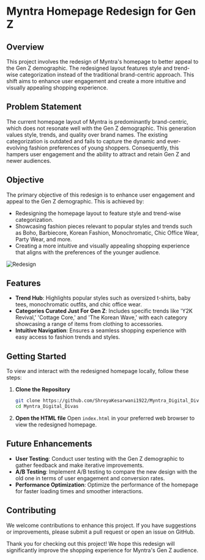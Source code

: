 # Myntra Homepage Redesign for Gen Z

## Overview

This project involves the redesign of Myntra's homepage to better appeal to the Gen Z demographic. The redesigned layout features style and trend-wise categorization instead of the traditional brand-centric approach. This shift aims to enhance user engagement and create a more intuitive and visually appealing shopping experience.

## Problem Statement

The current homepage layout of Myntra is predominantly brand-centric, which does not resonate well with the Gen Z demographic. This generation values style, trends, and quality over brand names. The existing categorization is outdated and fails to capture the dynamic and ever-evolving fashion preferences of young shoppers. Consequently, this hampers user engagement and the ability to attract and retain Gen Z and newer audiences.

## Objective

The primary objective of this redesign is to enhance user engagement and appeal to the Gen Z demographic. This is achieved by:
- Redesigning the homepage layout to feature style and trend-wise categorization.
- Showcasing fashion pieces relevant to popular styles and trends such as Boho, Barbiecore, Korean Fashion, Monochromatic, Chic Office Wear, Party Wear, and more.
- Creating a more intuitive and visually appealing shopping experience that aligns with the preferences of the younger audience.

![Redesign](127.0.0.1_5500_index.html.png)

## Features

- **Trend Hub**: Highlights popular styles such as oversized t-shirts, baby tees, monochromatic outfits, and chic office wear.
- **Categories Curated Just For Gen Z**: Includes specific trends like 'Y2K Revival,' 'Cottage Core,' and 'The Korean Wave,' with each category showcasing a range of items from clothing to accessories.
- **Intuitive Navigation**: Ensures a seamless shopping experience with easy access to fashion trends and styles.


## Getting Started

To view and interact with the redesigned homepage locally, follow these steps:

1. **Clone the Repository**
   ```bash
   git clone https://github.com/ShreyaKesarwani1922/Myntra_Digital_Divas.git
   cd Myntra_Digital_Divas
   ```

2. **Open the HTML file**
   Open `index.html` in your preferred web browser to view the redesigned homepage.

## Future Enhancements

- **User Testing**: Conduct user testing with the Gen Z demographic to gather feedback and make iterative improvements.
- **A/B Testing**: Implement A/B testing to compare the new design with the old one in terms of user engagement and conversion rates.
- **Performance Optimization**: Optimize the performance of the homepage for faster loading times and smoother interactions.

## Contributing

We welcome contributions to enhance this project. If you have suggestions or improvements, please submit a pull request or open an issue on GitHub.

Thank you for checking out this project! We hope this redesign will significantly improve the shopping experience for Myntra's Gen Z audience.
 
